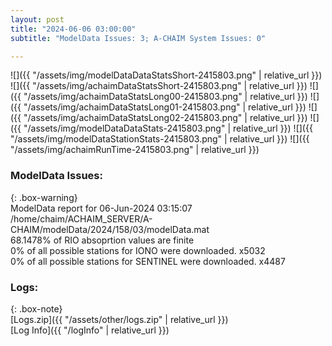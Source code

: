 ```yaml
---
layout: post
title: "2024-06-06 03:00:00"
subtitle: "ModelData Issues: 3; A-CHAIM System Issues: 0"

---
```


![]({{ "/assets/img/modelDataDataStatsShort-2415803.png" | relative_url }})
![]({{ "/assets/img/achaimDataStatsShort-2415803.png" | relative_url }})
![]({{ "/assets/img/achaimDataStatsLong00-2415803.png" | relative_url }})
![]({{ "/assets/img/achaimDataStatsLong01-2415803.png" | relative_url }})
![]({{ "/assets/img/achaimDataStatsLong02-2415803.png" | relative_url }})
![]({{ "/assets/img/modelDataDataStats-2415803.png" | relative_url }})
![]({{ "/assets/img/modelDataStationStats-2415803.png" | relative_url }})
![]({{ "/assets/img/achaimRunTime-2415803.png" | relative_url }})


### ModelData Issues:  
  
{: .box-warning}  
 ModelData report for 06-Jun-2024 03:15:07   
 /home/chaim/ACHAIM_SERVER/A-CHAIM/modelData/2024/158/03/modelData.mat   
 68.1478% of RIO absoprtion values are finite   
 0% of all possible stations for IONO were downloaded. x5032   
 0% of all possible stations for SENTINEL were downloaded. x4487   
  


### Logs:  
  
{: .box-note}  
[Logs.zip]({{ "/assets/other/logs.zip" | relative_url }})  
[Log Info]({{ "/logInfo" | relative_url }})  
